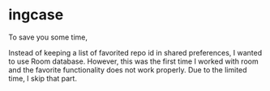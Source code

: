 # ingcase

To save you some time, 

Instead of keeping a list of favorited repo id in shared preferences, I wanted to use Room database.
However, this was the first time I worked with room and the favorite functionality does not work properly.
Due to the limited time, I skip that part.
